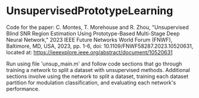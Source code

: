 # UnsupervisedPrototypeLearning
Code for the paper:
C. Montes, T. Morehouse and R. Zhou, "Unsupervised Blind SNR Region Estimation Using Prototype-Based Multi-Stage Deep Neural Network," 2023 IEEE Future Networks World Forum (FNWF), Baltimore, MD, USA, 2023, pp. 1-6, doi: 10.1109/FNWF58287.2023.10520631,
located at: https://ieeexplore.ieee.org/abstract/document/10520631

Run using file 'unsup_main.m' and follow code sections that go through training a network to split a dataset with unsupervised methods. Additional sections involve using the network to split a dataset, training each dataset partition for modulation classification, and evaluating each network's performance.
